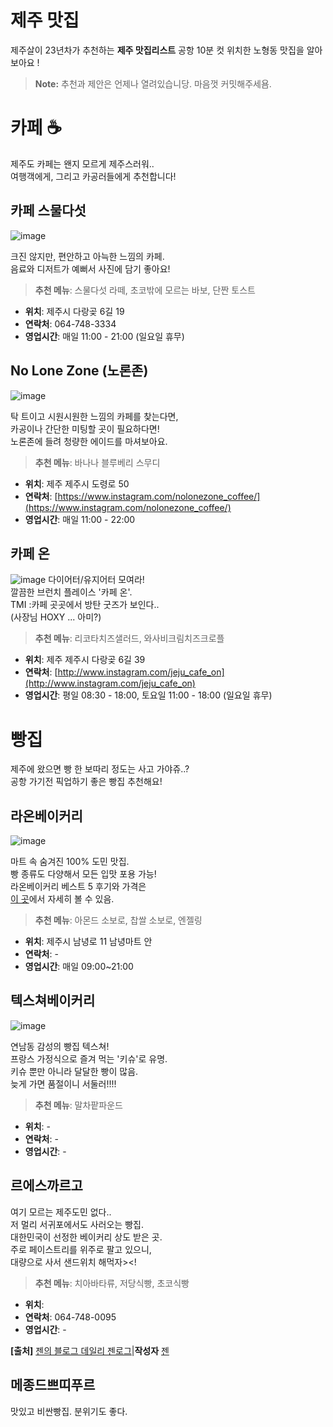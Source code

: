 # 제주 맛집

제주살이 23년차가 추천하는 **제주 맛집리스트**
공항 10분 컷 위치한  노형동 맛집을 알아보아요 !


> **Note:**  추천과 제안은 언제나 열려있습니당. 마음껏 커밋해주세욤.


# 카페 ☕️

제주도 카페는 왠지 모르게 제주스러워..   
여행객에게, 그리고 카공러들에게 추천합니다!   

## 카페 스물다섯
![image](/images/cafe25.jpg)

크진 않지만, 편안하고 아늑한 느낌의 카페.   
음료와 디저트가 예뻐서 사진에 담기 좋아요!   

> **추천 메뉴**: 스물다섯 라떼, 초코밖에 모르는 바보, 단짠 토스트 

- **위치**: 제주시 다랑곶 6길 19
- **연락처**: 064-748-3334
- **영업시간**: 매일 11:00 - 21:00 (일요일 휴무)

## No Lone Zone (노론존)
![image](/images/noLoneZone.jpg)

탁 트이고 시원시원한 느낌의 카페를 찾는다면,   
카공이나 간단한 미팅할 곳이 필요하다면!   
노론존에 들려 청량한 에이드를 마셔보아요.   

> **추천 메뉴**: 바나나 블루베리 스무디

- **위치**: 제주 제주시 도령로 50
- **연락처**: [https://www.instagram.com/nolonezone_coffee/](https://www.instagram.com/nolonezone_coffee/)
- **영업시간**: 매일  11:00 - 22:00

## 카페 온 
![image](/images/cafeOn.jpg)
다이어터/유지어터 모여라!   
깔끔한 브런치 플레이스 '카페 온'.  
TMI :카페 곳곳에서 방탄 굿즈가 보인다..   
(사장님 HOXY ... 아미?)  

> **추천 메뉴**: 리코타치즈샐러드, 와사비크림치즈크로플

- **위치**: 제주 제주시 다랑곶 6길 39
- **연락처**: [http://www.instagram.com/jeju_cafe_on](http://www.instagram.com/jeju_cafe_on)
- **영업시간**: 평일 08:30 - 18:00, 토요일 11:00 - 18:00 (일요일 휴무)


# 빵집

제주에 왔으면 빵 한 보따리 정도는 사고 가야쥬..?   
공항 가기전 픽업하기 좋은 빵집 추천해요!

## 라온베이커리
![image](/images/RaonBakery.gif)



마트 속 숨겨진 100% 도민 맛집.    
빵 종류도 다양해서 모든 입맛 포용 가능!    
라온베이커리 베스트 5 후기와 가격은   
[이 곳](https://blog.naver.com/jjenesaisquoi/222006446631)에서 자세히 볼 수 있음.

> **추천 메뉴**: 아몬드 소보로, 찹쌀 소보로, 엔젤링

- **위치**: 제주시 남녕로 11 남녕마트 안
- **연락처**:  -
- **영업시간**: 매일 09:00~21:00



## 텍스쳐베이커리
![image](/images/texture1.jpg)

연남동 감성의 빵집 텍스쳐!   
프랑스 가정식으로 즐겨 먹는 '키슈'로 유명.    
키슈 뿐만 아니라 달달한 빵이 많음.   
늦게 가면 품절이니 서둘러!!!!   

> **추천 메뉴**:  말차팥파운드

- **위치**: -
- **연락처**:  -
- **영업시간**: -


## 르에스까르고

여기 모르는 제주도민 없다..   
저 멀리 서귀포에서도 사러오는 빵집.   
대한민국이 선정한 베이커리 상도 받은 곳.   
주로 페이스트리를 위주로 팔고 있으니,   
대량으로 사서 샌드위치 해먹자><!   

> **추천 메뉴**:  치아바타류, 저당식빵, 초코식빵 

- **위치**: 
- **연락처**: 064-748-0095
- **영업시간**: -


**[출처]** [젠의 블로그 데일리 젠로그](https://blog.naver.com/jjenesaisquoi/222049187691)|**작성자** [젠](https://blog.naver.com/jjenesaisquoi)

## 메종드쁘띠푸르

맛있고 비싼빵집. 분위기도 좋다.

